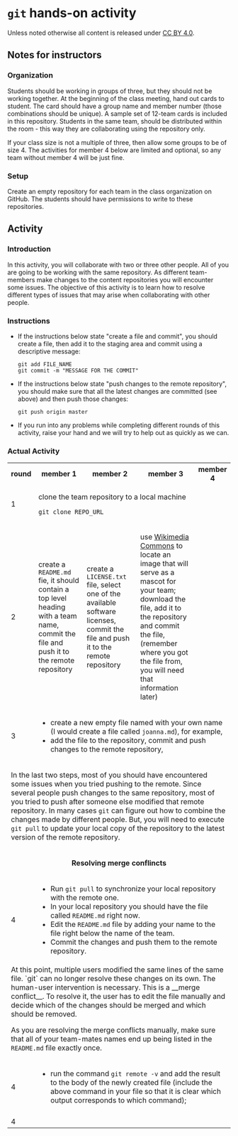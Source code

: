 # `git` hands-on activity


Unless noted otherwise all content is released under [CC BY 4.0](https://creativecommons.org/licenses/by/4.0/).


## Notes for instructors

### Organization

Students should be working in groups of three, but they should not be working together. At the beginning of the class meeting, hand out cards to student. The card should have  a group name and member number (those combinations should be unique). A sample
set of 12-team cards is included in this repository.
Students in the same team, should be distributed within the room - this way they are collaborating using the repository only.

If your class size is not a multiple of three, then allow some groups to be of size 4. The activities for member 4 below are
limited and optional, so any team without member 4 will be just fine.

### Setup

Create an empty repository for each team in the class organization on GitHub. The students should have permissions to write to these repositories.



## Activity

### Introduction
In this activity, you will collaborate with two or three other people. All of you are going
to be working with the same repository.
As different team-members make changes to the content repositories you will encounter some
issues. The objective of this activity is to learn how to resolve different types of issues
that may arise when collaborating with other people.

### Instructions

- If the instructions below state "create a file and commit", you should create a file, then
add it to the staging area and commit using a descriptive message:

  ```
  git add FILE_NAME
  git commit -m "MESSAGE FOR THE COMMIT"
  ```
- If the instructions below state "push changes to the remote repository", you should make sure that all the latest changes are committed (see above) and then push those changes:  

  ```
  git push origin master
  ```

- If you run into any problems while completing different rounds of this activity, raise
your hand and we will try to help out as quickly as we can.

### Actual Activity

<table>
<tr> <th>round</th><th> member 1</th><th>  member 2</th><th>  member 3 </th><th>  member 4 </th> </tr>
<tr>
<td>1 </td>
<td colspan=4>  

clone the team repository to a local machine

`git clone REPO_URL`

</td>
</tr>
<tr>
<td>2 </td>
<td >

create a `README.md` fie, it should contain a top level heading with a team name, commit the file and push it to the remote repository  

</td>
<td>

create a `LICENSE.txt` file, select one of the available software licenses, commit the file and push it to the remote repository  

</td>
<td>

use [Wikimedia Commons](https://commons.wikimedia.org/) to locate an image that will serve as a mascot for your team; download the file, add it to the repository and commit the file, (remember where you got the file from, you will need that information later)

</td>
<td> </td>
</tr>
<tr>
<td>3 </td>
<td colspan=4>

- create a new empty file named with your own name (I would create a file called `joanna.md`), for example,
- add the file to the repository, commit and push changes to the remote repository,

</td>
</tr>
<tr>

<td colspan=5>

In the last two steps, most of you should have encountered some issues when you tried pushing to the remote.
Since several people push changes to the same repository, most of you tried to push after someone else modified that remote repository. In many cases `git` can figure out how to combine
the changes made by different people. But, you will need to execute `git pull` to update
your local copy of the repository to the latest version of the remote repository.

</td>
</tr>

<tr>
<td colspan=5 align=center>

__Resolving merge conflincts__

</td>
</tr>

<tr>
<td>4 </td>
<td colspan=4 >

- Run `git pull` to synchronize your local repository with the remote one.
- In your local repository you should have the file called `README.md` right now.
- Edit the `README.md` file by adding your name to the file right below the name of the
team.
- Commit the changes and push them to the remote repository.  
</td>
</tr>

<tr>
<td colspan=5>
At this point, multiple users modified the same lines of the same file. `git` can no
longer resolve these changes on its own. The human-user intervention is necessary.
This is a __merge conflict__. To resolve it, the user has to edit the file manually
and decide which of the changes should be merged and which should be removed.

As you are resolving the merge conflicts manually, make sure that all of your
team-mates names end up being listed in the `README.md` file exactly once.

</td>
</tr>

<tr>
<td>4 </td>
<td colspan=4>

- run the command `git remote -v` and add the result to the body of the newly created file (include the above command in your file so that it is clear which output corresponds to which command);

</td>
</tr>



<tr>
<td> </td>
<td>

</td>
<td>

</td>
<td>

</td>
<td>

</td>

</tr>




<tr>
<td>4 </td>
<td colspan=4>

</td>

</tr>


</table>
